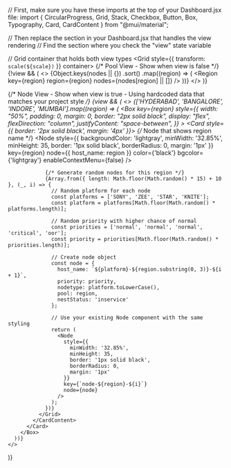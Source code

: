 // First, make sure you have these imports at the top of your Dashboard.jsx file:
import { 
  CircularProgress, 
  Grid, 
  Stack, 
  Checkbox, 
  Button,
  Box,
  Typography,
  Card,
  CardContent
} from "@mui/material";

// Then replace the section in your Dashboard.jsx that handles the view rendering
// Find the section where you check the "view" state variable

// Grid container that holds both view types
<Grid style={{ transform: `scale(${scale})` }} container>
  {/* Pool View - Show when view is false */}
  {!view && (
    <>
      {Object.keys(nodes || {})
        .sort()
        .map((region) => (
          <Region
            key={region}
            region={region}
            nodes={nodes[region] || []}
          />
        ))}
    </>
  )}

  {/* Node View - Show when view is true - Using hardcoded data that matches your project style */}
  {view && (
    <>
      {['HYDERABAD', 'BANGALORE', 'INDORE', 'MUMBAI'].map((region) => (
        <Box
          key={region}
          style={{
            width: "50%",
            padding: 0,
            margin: 0,
            border: "2px solid black",
            display: "flex",
            flexDirection: "column",
            justifyContent: "space-between",
          }}
        >
          <Card style={{
            border: '2px solid black',
            margin: '4px'
          }}>
            <CardContent>
              <Grid container spacing={1}>
                {/* Node that shows region name */}
                <Node
                  style={{
                    backgroundColor: 'lightgray', 
                    minWidth: '32.85%', 
                    minHeight: 35,
                    border: '1px solid black',
                    borderRadius: 0,
                    margin: '1px'
                  }} 
                  key={region} 
                  node={{ host_name: region }} 
                  color={'black'} 
                  bgcolor={'lightgray'} 
                  enableContextMenu={false} 
                />
                
                {/* Generate random nodes for this region */}
                {Array.from({ length: Math.floor(Math.random() * 15) + 10 }, (_, i) => {
                  // Random platform for each node
                  const platforms = ['SONY', 'ZEE', 'STAR', 'KNITE'];
                  const platform = platforms[Math.floor(Math.random() * platforms.length)];
                  
                  // Random priority with higher chance of normal
                  const priorities = ['normal', 'normal', 'normal', 'critical', 'oor'];
                  const priority = priorities[Math.floor(Math.random() * priorities.length)];
                  
                  // Create node object
                  const node = {
                    host_name: `${platform}-${region.substring(0, 3)}-${i + 1}`,
                    priority: priority,
                    nodetype: platform.toLowerCase(),
                    pool: region,
                    nestStatus: 'inservice'
                  };
                  
                  // Use your existing Node component with the same styling
                  return (
                    <Node 
                      style={{
                        minWidth: '32.85%', 
                        minHeight: 35,
                        border: '1px solid black',
                        borderRadius: 0,
                        margin: '1px'
                      }} 
                      key={`node-${region}-${i}`} 
                      node={node} 
                    />
                  );
                })}
              </Grid>
            </CardContent>
          </Card>
        </Box>
      ))}
    </>
  )}
</Grid>
